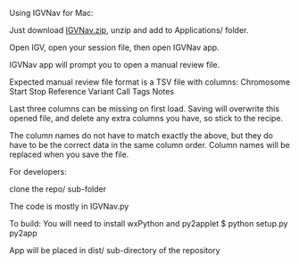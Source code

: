 Using IGVNav for Mac:

Just download [IGVNav.zip](https://github.com/griffithlab/igvnav/raw/master/dist/IGVNav.zip), unzip and add to Applications/ folder.

Open IGV, open your session file, then open IGVNav app. 

IGVNav app will prompt you to open a manual review file.

Expected manual review file format is a TSV file with columns:
Chromosome   Start   Stop   Reference   Variant   Call   Tags   Notes

Last three columns can be missing on first load. Saving will overwrite
this opened file, and delete any extra columns you have, so stick to the
recipe.

The column names do not have to match exactly the above, but they do
have to be the correct data in the same column order. Column names will
be replaced when you save the file.


For developers:

clone the repo/ sub-folder

The code is mostly in IGVNav.py

To build:
You will need to install wxPython and py2applet
$ python setup.py py2app

App will be placed in dist/ sub-directory of the repository
